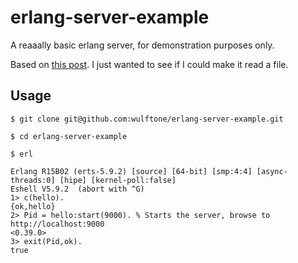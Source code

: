 erlang-server-example
=====================

A reaaally basic erlang server, for demonstration purposes only.

Based on [this post](http://stackoverflow.com/questions/2206933/how-to-write-a-simple-webserver-in-erlang).  I just wanted to see if I could make it read a file.

## Usage

    $ git clone git@github.com:wulftone/erlang-server-example.git

    $ cd erlang-server-example

    $ erl

    Erlang R15B02 (erts-5.9.2) [source] [64-bit] [smp:4:4] [async-threads:0] [hipe] [kernel-poll:false]
    Eshell V5.9.2  (abort with ^G)
    1> c(hello).
    {ok,hello}
    2> Pid = hello:start(9000). % Starts the server, browse to http://localhost:9000
    <0.39.0>
    3> exit(Pid,ok).
    true
